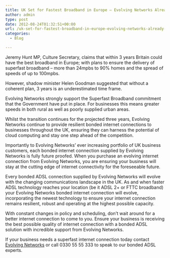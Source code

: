 ```yaml
---
title: UK Set for Fastest Broadband in Europe – Evolving Networks Already Supplying It
author: admin
type: post
date: 2012-08-24T01:32:51+00:00
url: /uk-set-for-fastest-broadband-in-europe-evolving-networks-already-supplying-it/
categories:
  - Blog

---
```

Jeremy Hunt MP, Culture Secretary, claims that within 3 years Britain could have the best broadband in Europe; with plans to ensure the delivery of superfast broadband – more than 24mpbs to 90% homes and the spread of speeds of up to 100mpbs.

However, shadow minister Helen Goodman suggested that without a coherent plan, 3 years is an underestimated time frame.

Evolving Networks strongly support the Superfast Broadband commitment that the Government have put in place. For businesses this means greater speeds in both rural as well as poorly supplied urban areas.

Whilst the transition continues for the projected three years, Evolving Networks continue to provide resilient bonded internet connections to businesses throughout the UK, ensuring they can harness the potential of cloud computing and stay one step ahead of the competition.

Importantly to Evolving Networks’ ever increasing portfolio of UK business customers, each bonded internet connection supplied by Evolving Networks is fully future proofed. When you purchase an evolving internet connection from Evolving Networks, you are ensuring your business will stay at the cutting edge of internet connectivity for the foreseeable future.

Every bonded ADSL connection supplied by Evolving Networks will evolve with the changing communications landscape in the UK. As and when faster ADSL technology reaches your location (be it ADSL 2+ or FTTC broadband) your Evolving Networks bonded internet connection will evolve, incorporating the newest technology to ensure your internet connection remains resilient, robust and operating at the highest possible capacity.

With constant changes in policy and scheduling, don’t wait around for a better internet connection to come to you. Ensure your business is receiving the best possible quality of internet connection with a bonded ADSL solution with incredible support from Evolving Networks. 

If your business needs a superfast internet connection today contact [Evolving Networks][1] or call 0330 55 55 333 to speak to our bonded ADSL experts.

 [1]: /contact-us/ "Contact Us"